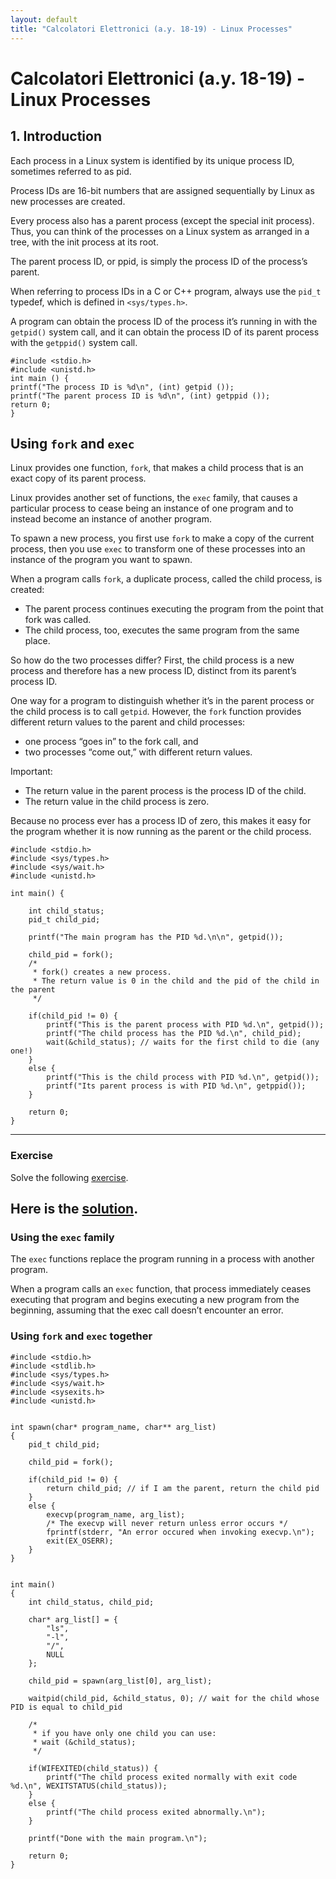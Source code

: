 ```yaml
--- 
layout: default
title: "Calcolatori Elettronici (a.y. 18-19) - Linux Processes"
---
```


# Calcolatori Elettronici (a.y. 18-19) - Linux Processes


## 1. Introduction

Each process in a Linux system is identified by its unique process ID, sometimes
referred to as pid.

Process IDs are 16-bit numbers that are assigned sequentially by Linux as new processes are created.

Every process also has a parent process (except the special init process).
Thus, you can think of the processes on a Linux system as arranged in a tree, with the init process at its root.

The parent process ID, or ppid, is simply the process ID of the process’s parent.

When referring to process IDs in a C or C++ program, always use the ``pid_t``
typedef, which is defined in ``<sys/types.h>``.

A program can obtain the process ID of the process it’s running in with the ``getpid()`` system call, and it can obtain the process
ID of its parent process with the ``getppid()`` system call.

```
#include <stdio.h>
#include <unistd.h>
int main () {
printf("The process ID is %d\n", (int) getpid ());
printf("The parent process ID is %d\n", (int) getppid ());
return 0;
}
```

## Using ``fork`` and ``exec``

Linux provides one function, ``fork``, that makes a child process that is an exact copy of its parent process.

Linux provides another set of functions, the ``exec`` family, that causes a particular process to cease being an instance of one program and to instead become an instance of another program.

To spawn a new process, you first use ``fork`` to make a copy of the current process, then you use ``exec`` to transform one of these processes into an instance of the program you want to spawn.


When a program calls ``fork``, a duplicate process, called the child process, is created:

* The parent process continues executing the program from the point that fork was called.
* The child process, too, executes the same program from the same place.

So how do the two processes differ? First, the child process is a new process and
therefore has a new process ID, distinct from its parent’s process ID.

One way for a program to distinguish whether it’s in the parent process or the child process is to call ``getpid``. However, the ``fork`` function provides different return values to the parent and child processes:

* one process “goes in” to the fork call, and
* two processes “come out,” with different return values.

Important:
* The return value in the parent process is the process ID of the child.
* The return value in the child process is zero.

Because no process ever has a process ID of zero, this makes it easy for the program whether it is now running as the parent or the child process.

```
#include <stdio.h>
#include <sys/types.h>
#include <sys/wait.h>
#include <unistd.h>

int main() {

    int child_status;
    pid_t child_pid;

    printf("The main program has the PID %d.\n\n", getpid());
    
    child_pid = fork();
    /*
     * fork() creates a new process. 
     * The return value is 0 in the child and the pid of the child in the parent
     */
 
    if(child_pid != 0) {
        printf("This is the parent process with PID %d.\n", getpid());
        printf("The child process has the PID %d.\n", child_pid);
        wait(&child_status); // waits for the first child to die (any one!)
    }
    else {
        printf("This is the child process with PID %d.\n", getpid());
        printf("Its parent process is with PID %d.\n", getppid());
    }

	return 0;
}

```

---
### Exercise

Solve the following [exercise](code/ce-so-fork-01-nosolution.pdf).

Here is the [solution](code/ce-so-fork-01-solution.pdf).
---

### Using the ``exec`` family

The ``exec`` functions replace the program running in a process with another program.

When a program calls an ``exec`` function, that process immediately ceases executing that
program and begins executing a new program from the beginning, assuming that the
exec call doesn’t encounter an error.

### Using ``fork`` and ``exec`` together

```
#include <stdio.h>
#include <stdlib.h>
#include <sys/types.h>
#include <sys/wait.h>
#include <sysexits.h>
#include <unistd.h>


int spawn(char* program_name, char** arg_list)
{
    pid_t child_pid;

    child_pid = fork();

    if(child_pid != 0) {
        return child_pid; // if I am the parent, return the child pid
    }
    else {
        execvp(program_name, arg_list);
        /* The execvp will never return unless error occurs */
        fprintf(stderr, "An error occured when invoking execvp.\n");
        exit(EX_OSERR);
    }
}


int main()
{
    int child_status, child_pid;

    char* arg_list[] = {
        "ls",
        "-l",
        "/",
        NULL
    };

    child_pid = spawn(arg_list[0], arg_list);
    
    waitpid(child_pid, &child_status, 0); // wait for the child whose PID is equal to child_pid

    /*
     * if you have only one child you can use:
     * wait (&child_status);
     */

    if(WIFEXITED(child_status)) {
        printf("The child process exited normally with exit code %d.\n", WEXITSTATUS(child_status));
    }
    else {
        printf("The child process exited abnormally.\n");
    }

    printf("Done with the main program.\n");

    return 0;
}
```